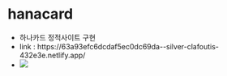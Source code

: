 # hanacard
<ul>
 <li>하나카드 정적사이트 구현</li>
 <li>link : https://63a93efc6dcdaf5ec0dc69da--silver-clafoutis-432e3e.netlify.app/</li>
 <li><img src="(https://github.com/JYuRan/hanacard/blob/main/img/%ED%95%98%EB%82%98%EC%B9%B4%EB%93%9C.jpeg?raw=true)" /></li>
</ul>


